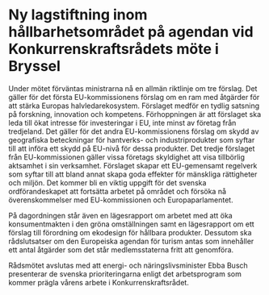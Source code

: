 # Ny lagstiftning inom hållbarhetsområdet på agendan vid Konkurrenskraftsrådets möte i Bryssel

Under mötet förväntas ministrarna nå en allmän riktlinje om tre förslag. Det gäller för det första EU\-kommissionens förslag om en ram med åtgärder för att stärka Europas halvledarekosystem. Förslaget medför en tydlig satsning på forskning, innovation och kompetens. Förhoppningen är att förslaget ska leda till ökat intresse för investeringar i EU, inte minst av företag från tredjeland. Det gäller för det andra EU\-kommissionens förslag om skydd av geografiska beteckningar för hantverks\- och industriprodukter som syftar till att införa ett skydd på EU\-nivå för dessa produkter. Det tredje förslaget från EU\-kommissionen gäller vissa företags skyldighet att visa tillbörlig aktsamhet i sin verksamhet. Förslaget skapar ett EU\-gemensamt regelverk som syftar till att bland annat skapa goda effekter för mänskliga rättigheter och miljön. Det kommer bli en viktig uppgift för det svenska ordförandeskapet att fortsätta arbetet på området och försöka nå överenskommelser med EU\-kommissionen och Europaparlamentet.

På dagordningen står även en lägesrapport om arbetet med att öka konsumentmakten i den gröna omställningen samt en lägesrapport om ett förslag till förordning om ekodesign för hållbara produkter. Dessutom ska rådslutsatser om den Europeiska agendan för turism antas som innehåller ett antal åtgärder som det står medlemsstaterna fritt att genomföra.

Rådsmötet avslutas med att energi\- och näringslivsminister Ebba Busch presenterar de svenska prioriteringarna enligt det arbetsprogram som kommer prägla vårens arbete i Konkurrenskraftsrådet.
